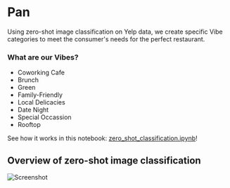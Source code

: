 # Pan

Using zero-shot image classification on Yelp data, we create specific Vibe categories to meet the consumer's needs for the perfect restaurant.


### What are our Vibes?

- Coworking Cafe
- Brunch
- Green
- Family-Friendly
- Local Delicacies
- Date Night
- Special Occassion
- Rooftop

See how it works in this notebook: [zero_shot_classification.ipynb](https://github.com/samuelcampione/zero_shot_learning_restaurant_data/blob/main/zero_shot_classification.ipynb)!

## Overview of zero-shot image classification

![](https://github.com/samuelcampione/zero_shot_learning_restaurant_data/blob/main/Screenshot%202024-04-25%20at%206.00.02%E2%80%AFPM.png "Screenshot")

